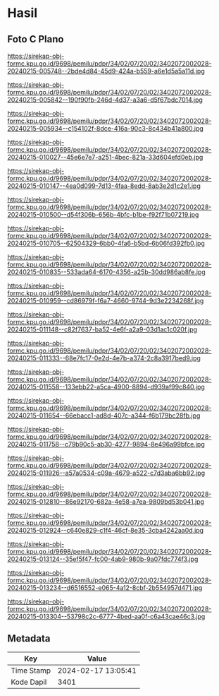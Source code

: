 # Hasil

## Foto C Plano

https://sirekap-obj-formc.kpu.go.id/9698/pemilu/pdpr/34/02/07/20/02/3402072002028-20240215-005748--2bde4d84-45d9-424a-b559-a6e1d5a5a11d.jpg

https://sirekap-obj-formc.kpu.go.id/9698/pemilu/pdpr/34/02/07/20/02/3402072002028-20240215-005842--190f90fb-246d-4d37-a3a6-d5f67bdc7014.jpg

https://sirekap-obj-formc.kpu.go.id/9698/pemilu/pdpr/34/02/07/20/02/3402072002028-20240215-005934--c154102f-8dce-416a-90c3-8c434b41a800.jpg

https://sirekap-obj-formc.kpu.go.id/9698/pemilu/pdpr/34/02/07/20/02/3402072002028-20240215-010027--45e6e7e7-a251-4bec-821a-33d604efd0eb.jpg

https://sirekap-obj-formc.kpu.go.id/9698/pemilu/pdpr/34/02/07/20/02/3402072002028-20240215-010147--4ea0d099-7d13-4faa-8edd-8ab3e2d1c2e1.jpg

https://sirekap-obj-formc.kpu.go.id/9698/pemilu/pdpr/34/02/07/20/02/3402072002028-20240215-010500--d54f306b-656b-4bfc-b1be-f92f71b07219.jpg

https://sirekap-obj-formc.kpu.go.id/9698/pemilu/pdpr/34/02/07/20/02/3402072002028-20240215-010705--62504329-6bb0-4fa6-b5bd-6b06fd392fb0.jpg

https://sirekap-obj-formc.kpu.go.id/9698/pemilu/pdpr/34/02/07/20/02/3402072002028-20240215-010835--533ada64-6170-4356-a25b-30dd986ab8fe.jpg

https://sirekap-obj-formc.kpu.go.id/9698/pemilu/pdpr/34/02/07/20/02/3402072002028-20240215-010959--cd86979f-f6a7-4660-9744-9d3e2234268f.jpg

https://sirekap-obj-formc.kpu.go.id/9698/pemilu/pdpr/34/02/07/20/02/3402072002028-20240215-011148--c82f7637-ba52-4e6f-a2a9-03d1ac1c020f.jpg

https://sirekap-obj-formc.kpu.go.id/9698/pemilu/pdpr/34/02/07/20/02/3402072002028-20240215-011333--68e7fc17-0e2d-4e7b-a374-2c8a3917bed9.jpg

https://sirekap-obj-formc.kpu.go.id/9698/pemilu/pdpr/34/02/07/20/02/3402072002028-20240215-011558--133ebb22-a5ca-4900-8894-d939af99c840.jpg

https://sirekap-obj-formc.kpu.go.id/9698/pemilu/pdpr/34/02/07/20/02/3402072002028-20240215-011654--66ebacc1-ad8d-407c-a344-f6b179bc28fb.jpg

https://sirekap-obj-formc.kpu.go.id/9698/pemilu/pdpr/34/02/07/20/02/3402072002028-20240215-011758--c79b90c5-ab30-4277-9894-8e496a99bfce.jpg

https://sirekap-obj-formc.kpu.go.id/9698/pemilu/pdpr/34/02/07/20/02/3402072002028-20240215-011926--a57a0534-c09a-4679-a522-c7d3aba6bb92.jpg

https://sirekap-obj-formc.kpu.go.id/9698/pemilu/pdpr/34/02/07/20/02/3402072002028-20240215-012810--86e92170-682a-4e58-a7ea-9809bd53b041.jpg

https://sirekap-obj-formc.kpu.go.id/9698/pemilu/pdpr/34/02/07/20/02/3402072002028-20240215-012924--c640e829-c1f4-46cf-8e35-3cba4242aa0d.jpg

https://sirekap-obj-formc.kpu.go.id/9698/pemilu/pdpr/34/02/07/20/02/3402072002028-20240215-013124--35ef5f47-fc00-4ab9-980b-9a07fdc774f3.jpg

https://sirekap-obj-formc.kpu.go.id/9698/pemilu/pdpr/34/02/07/20/02/3402072002028-20240215-013234--d6516552-e065-4a12-8cbf-2b554957d471.jpg

https://sirekap-obj-formc.kpu.go.id/9698/pemilu/pdpr/34/02/07/20/02/3402072002028-20240215-013304--53798c2c-6777-4bed-aa0f-c6a43cae46c3.jpg


## Metadata

| Key        | Value               |
| ---------- | ------------------- |
| Time Stamp | 2024-02-17 13:05:41 |
| Kode Dapil | 3401                |



